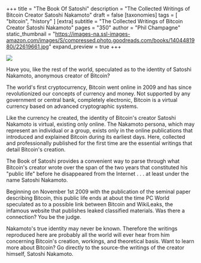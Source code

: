 +++
title = "The Book Of Satoshi"
description = "The Collected Writings of Bitcoin Creator Satoshi Nakamoto"
draft = false
[taxonomies]
tags = [ "bitcoin", "history" ]
[extra]
subtitle = "The Collected Writings of Bitcoin Creator Satoshi Nakamoto"
pages = "350"
author = "Phil Champagne"
static_thumbnail = "https://images-na.ssl-images-amazon.com/images/S/compressed.photo.goodreads.com/books/1404481980i/22619661.jpg"
expand_preview = true
+++

<img border="0" src="https://images-na.ssl-images-amazon.com/images/S/compressed.photo.goodreads.com/books/1404481980i/22619661.jpg" >

Have you, like the rest of the world, speculated as to the identity of Satoshi Nakamoto, anonymous creator of Bitcoin?

The world's first cryptocurrency, Bitcoin went online in 2009 and has since revolutionized our concepts of currency and money. Not supported by any government or central bank, completely electronic, Bitcoin is a virtual currency based on advanced cryptographic systems.

<!-- more -->

Like the currency he created, the identity of Bitcoin's creator Satoshi Nakamoto is virtual, existing only online. The Nakamoto persona, which may represent an individual or a group, exists only in the online publications that introduced and explained Bitcoin during its earliest days. Here, collected and professionally published for the first time are the essential writings that detail Bitcoin's creation.

The Book of Satoshi provides a convenient way to parse through what Bitcoin's creator wrote over the span of the two years that constituted his "public life" before he disappeared from the Internet . . . at least under the name Satoshi Nakamoto.

Beginning on November 1st 2009 with the publication of the seminal paper describing Bitcoin, this public life ends at about the time PC World speculated as to a possible link between Bitcoin and WikiLeaks, the infamous website that publishes leaked classified materials. Was there a connection? You be the judge.

Nakamoto's true identity may never be known. Therefore the writings reproduced here are probably all the world will ever hear from him concerning Bitcoin's creation, workings, and theoretical basis. Want to learn more about Bitcoin? Go directly to the source-the writings of the creator himself, Satoshi Nakamoto.
